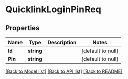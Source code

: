 # QuicklinkLoginPinReq

## Properties
Name | Type | Description | Notes
------------ | ------------- | ------------- | -------------
**Id** | **string** |  | [default to null]
**Pin** | **string** |  | [default to null]

[[Back to Model list]](../README.md#documentation-for-models) [[Back to API list]](../README.md#documentation-for-api-endpoints) [[Back to README]](../README.md)


